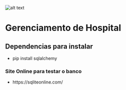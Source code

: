 ![alt text](https://www.impacta.edu.br/themes/wc_agenciar3/images/logo-new.png)

# Gerenciamento de Hospital

<div class="pipInstall">
    <h2>Dependencias para instalar</h2>
    <ul>
        <li>pip install sqlalchemy</li>
    </ul>   
</div>

<div class="piponline">
    <h3>Site Online para testar o banco</h3>
    <ul>
        <li>https://sqliteonline.com/</li>
    </ul>
